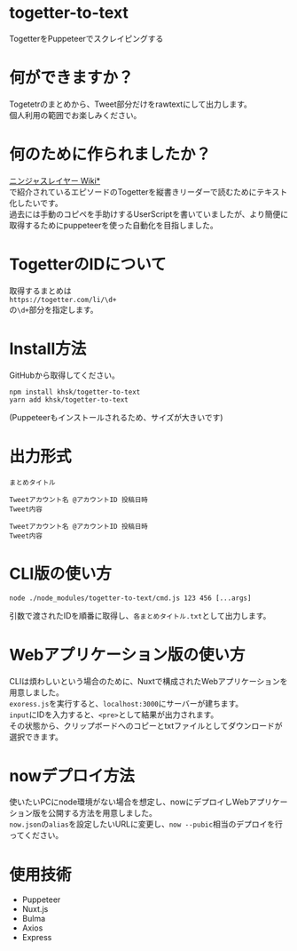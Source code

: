 # togetter-to-text
TogetterをPuppeteerでスクレイピングする

# 何ができますか？
Togetetrのまとめから、Tweet部分だけをrawtextにして出力します。  
個人利用の範囲でお楽しみください。

# 何のために作られましたか？
[ニンジャスレイヤー Wiki*](https://wikiwiki.jp/njslyr/)  
で紹介されているエピソードのTogetterを縦書きリーダーで読むためにテキスト化したいです。  
過去には手動のコピペを手助けするUserScriptを書いていましたが、より簡便に取得するためにpuppeteerを使った自動化を目指しました。

# TogetterのIDについて

取得するまとめは  
`https://togetter.com/li/\d+`  
の`\d+`部分を指定します。

# Install方法

GitHubから取得してください。

`npm install khsk/togetter-to-text`  
`yarn add khsk/togetter-to-text`

(Puppeteerもインストールされるため、サイズが大きいです)  

# 出力形式

```
まとめタイトル

Tweetアカウント名 @アカウントID 投稿日時
Tweet内容

Tweetアカウント名 @アカウントID 投稿日時
Tweet内容
```

# CLI版の使い方

`node ./node_modules/togetter-to-text/cmd.js 123 456 [...args]`

引数で渡されたIDを順番に取得し、`各まとめタイトル.txt`として出力します。

# Webアプリケーション版の使い方

CLIは煩わしいという場合のために、Nuxtで構成されたWebアプリケーションを用意しました。  
`exoress.js`を実行すると、`localhost:3000`にサーバーが建ちます。  
`input`にIDを入力すると、`<pre>`として結果が出力されます。  
その状態から、クリップボードへのコピーとtxtファイルとしてダウンロードが選択できます。

# nowデプロイ方法

使いたいPCにnode環境がない場合を想定し、nowにデプロイしWebアプリケーション版を公開する方法を用意しました。  
`now.json`の`alias`を設定したいURLに変更し、`now --pubic`相当のデプロイを行ってください。

# 使用技術

* Puppeteer
* Nuxt.js
* Bulma
* Axios
* Express
